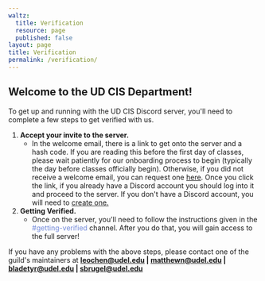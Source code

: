 ```yaml
---
waltz:
  title: Verification
  resource: page
  published: false
layout: page
title: Verification
permalink: /verification/
---
```


## Welcome to the UD CIS Department!

To get up and running with the UD CIS Discord server, you'll need to complete a few steps to get verified with us.

1. **Accept your invite to the server.**
   - In the welcome email, there is a link to get onto the server and a hash code. If you are reading this before the first day of classes,
     please wait patiently for our onboarding process to begin (typically the day before classes officially begin). Otherwise, if you did not receive a welcome email,
     you can request one [here](https://docs.google.com/forms/d/e/1FAIpQLScvT1qb8yh2W8T2D1JK-QK_kaENRfg9UfXXV1YWQHydVg0d6g/viewform?usp=sf_link). Once you click the link, if you already have a Discord account you should log into it and proceed to the server. If you don't have a Discord account, you will need to [create one.][30]
2. **Getting Verified.**
   - Once on the server, you'll need to follow the instructions given in the <span style="color:#7289DA">#getting-verified</span> channel. After you do that,
     you will gain access to the full server!

If you have any problems with the above steps, please contact one of the guild's maintainers at
**[leochen@udel.edu][31] | [matthewn@udel.edu][32] | [bladetyr@udel.edu][33] | [sbrugel@udel.edu][34]**

[30]: https://discord.com/register
[31]: https://canvas.instructure.com/courses/2510334/files/124088926/preview?verifier=VMd62xM4U5qKtQeGPctJsjmUBQSOVZq6p7JYQzWw
[32]: mailto:matthewn@udel.edu
[33]: mailto:bladetyr@udel.edu
[34]: mailto:sbrugel@udel.edu
[35]: malito:leochen@udel.edu
